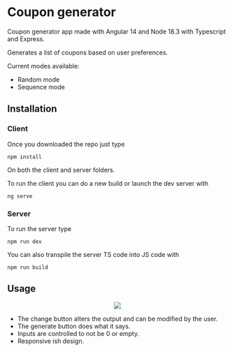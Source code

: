 # Coupon generator

Coupon generator app made with Angular 14 and Node 18.3 with Typescript and Express.

Generates a list of coupons based on user preferences.

Current modes available:
- Random mode
- Sequence mode

## Installation

### Client
Once you downloaded the repo just type

    npm install

On both the client and server folders.

To run the client you can do a new build or launch the dev server with

    ng serve

### Server
To run the server type

    npm run dev

You can also transpile the server TS code into JS code with

    npm run build

## Usage

<p align="center">
    <img src="https://i.imgur.com/bezHmhz.png">
</p>

- The change button alters the output and can be modified by the user.
- The generate button does what it says.
- Inputs are controlled to not be 0 or empty.
- Responsive ish design.